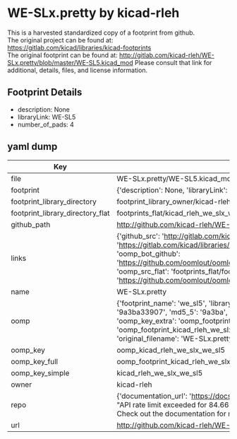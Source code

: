# WE-SLx.pretty by kicad-rleh  
This is a harvested standardized copy of a footprint from github.  
The original project can be found at:  
https://gitlab.com/kicad/libraries/kicad-footprints  
The original footprint can be found at:
http://gitlab.com/kicad-rleh/WE-SLx.pretty/blob/master/WE-SL5.kicad_mod
Please consult that link for additional, details, files, and license information.  
## Footprint Details
* description: None  
* libraryLink: WE-SL5  
* number_of_pads: 4  
## yaml dump  
| Key | Value |  
| --- | --- |  
| file | WE-SLx.pretty/WE-SL5.kicad_mod |  
| footprint | {'description': None, 'libraryLink': 'WE-SL5', 'number_of_pads': 4} |  
| footprint_library_directory | footprint_library_owner/kicad-rleh_WE-SLx.pretty |  
| footprint_library_directory_flat | footprints_flat/kicad_rleh_we_slx_we_sl5/working |  
| github_path | http://github.com/kicad-rleh/WE-SLx.pretty/blob/master/WE-SL5.kicad_mod |  
| links | {'github_src': 'http://gitlab.com/kicad-rleh/WE-SLx.pretty/blob/master/WE-SL5.kicad_mod', 'github_src_repo': 'https://gitlab.com/kicad/libraries/kicad-footprints', 'oomp_bot': 'footprints/kicad_rleh_we_slx_we_sl5/working', 'oomp_bot_github': 'https://github.com/oomlout/oomlout_oomp_footprint_bot/tree/main/footprints/kicad_rleh_we_slx_we_sl5/working', 'oomp_src_flat': 'footprints_flat/footprints_flat/kicad_rleh_we_slx_we_sl5/working', 'oomp_src_flat_github': 'https://github.com/oomlout/oomlout_oomp_footprint_src/tree/main/footprints_flat/kicad_rleh_we_slx_we_sl5/working'} |  
| name | WE-SLx.pretty |  
| oomp | {'footprint_name': 'we_sl5', 'library_name': 'we_slx', 'md5': '9a3ba339073032a22d740ca1727b068c', 'md5_10': '9a3ba33907', 'md5_5': '9a3ba', 'md5_6': '9a3ba3', 'oomp_key': 'oomp_kicad_rleh_we_slx_we_sl5', 'oomp_key_extra': 'oomp_footprint_kicad_rleh_we_slx_we_sl5', 'oomp_key_full': 'oomp_footprint_kicad_rleh_we_slx_we_sl5_9a3ba3', 'oomp_key_simple': 'kicad_rleh_we_slx_we_sl5', 'original_filename': 'WE-SLx.pretty/WE-SL5.kicad_mod', 'owner_name': 'kicad_rleh'} |  
| oomp_key | oomp_kicad_rleh_we_slx_we_sl5 |  
| oomp_key_full | oomp_footprint_kicad_rleh_we_slx_we_sl5 |  
| oomp_key_simple | kicad_rleh_we_slx_we_sl5 |  
| owner | kicad-rleh |  
| repo | {'documentation_url': 'https://docs.github.com/rest/overview/resources-in-the-rest-api#rate-limiting', 'message': "API rate limit exceeded for 84.66.173.59. (But here's the good news: Authenticated requests get a higher rate limit. Check out the documentation for more details.)"} |  
| url | http://github.com/kicad-rleh/WE-SLx.pretty |  


